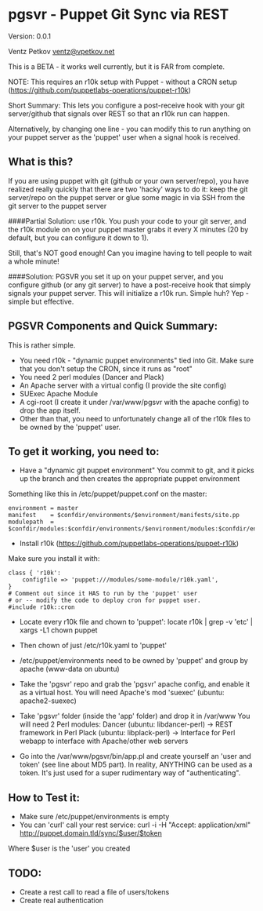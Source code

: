 pgsvr - Puppet Git Sync via REST
================================
Version: 0.0.1

Ventz Petkov
ventz@vpetkov.net

This is a BETA - it works well currently, but it is FAR from complete.

NOTE: This requires an r10k setup with Puppet - without a CRON setup
(https://github.com/puppetlabs-operations/puppet-r10k)

Short Summary: This lets you configure a post-receive hook with your
git server/github that signals over REST so that an r10k run can
happen.

Alternatively, by changing one line - you can modify this to run
anything on your puppet server as the 'puppet' user when a signal hook
is received.


What is this?
-------------
If you are using puppet with git (github or your own server/repo), you
have realized really quickly that there are two 'hacky' ways to do it:
keep the git server/repo on the puppet server or glue some magic in
via SSH from the git server to the puppet server

####Partial Solution:
use r10k. You push your code to your git server, and the
r10k module on on your puppet master grabs it every X minutes (20 by
default, but you can configure it down to 1).

Still, that's NOT good enough! Can you imagine having to tell people
to wait a whole minute!

####Solution: PGSVR
you set it up on your puppet server, and you configure github (or any
git server) to have a post-receive hook that simply signals your
puppet server. This will initialize a r10k run.  Simple huh? Yep -
simple but effective.


PGSVR Components and Quick Summary:
-----------------------------------
This is rather simple.

* You need r10k - "dynamic puppet environments" tied into Git. Make sure that you don't setup the CRON, since it runs as "root"
* You need 2 perl modules (Dancer and Plack)
* An Apache server with a virtual config (I provide the site config)
* SUExec Apache Module
* A cgi-root (I create it under /var/www/pgsvr with the apache config)
to drop the app itself.
* Other than that, you need to unfortunately
change all of the r10k files to be owned by the 'puppet' user.


To get it working, you need to:
-------------------------------
* Have a "dynamic git puppet environment"
You commit to git, and it picks up the branch and then creates the
appropriate puppet environment

Something like this in /etc/puppet/puppet.conf on the master:

    environment = master
    manifest    = $confdir/environments/$environment/manifests/site.pp
    modulepath  = $confdir/modules:$confdir/environments/$environment/modules:$confdir/environments/$environment/dist:$confdir/environments/$environment/site

* Install r10k (https://github.com/puppetlabs-operations/puppet-r10k)

Make sure you install it with:

    class { 'r10k':
        configfile => 'puppet:///modules/some-module/r10k.yaml',
    }
    # Comment out since it HAS to run by the 'puppet' user
    # or -- modify the code to deploy cron for puppet user.
    #include r10k::cron

* Locate every r10k file and chown to 'puppet':
locate r10k | grep -v 'etc' | xargs -L1 chown puppet

* Then chown of just /etc/r10k.yaml to 'puppet'

* /etc/puppet/environments need to be owned by 'puppet' and group by apache (www-data on ubuntu)

* Take the 'pgsvr' repo and grab the 'pgsvr' apache config, and
enable it as a virtual host. You will need Apache's mod 'suexec' (ubuntu: apache2-suexec)

* Take 'pgsvr' folder (inside the 'app' folder) and drop it in /var/www
You will need 2 Perl modules:
Dancer (ubuntu: libdancer-perl) -> REST framework in Perl
Plack (ubuntu: libplack-perl) -> Interface for Perl webapp to interface with Apache/other web servers

* Go into the /var/www/pgsvr/bin/app.pl and create yourself an 'user
and token' (see line about MD5 part). In reality, ANYTHING can be used
as a token. It's just used for a super rudimentary way of
"authenticating".


How to Test it:
---------------

* Make sure /etc/puppet/environments is empty
* You can 'curl' call your rest service: curl -i -H "Accept:
application/xml" http://puppet.domain.tld/sync/$user/$token

Where $user is the 'user' you created


TODO:
-----

* Create a rest call to read a file of users/tokens
* Create real authentication

